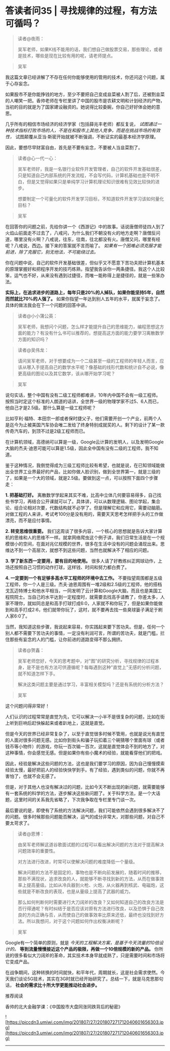 # 答读者问35 | 寻找规律的过程，有方法可循吗？

> 读者@夜雨：
> 
> 吴军老师，如果K线不能用的话，我们想自己做股票交易，那些理论，或者是技术，哪些是现在比较有用的呢，请老师提点。

> 吴军

我这篇文章已经讲解了不存在任何你能够使用的管用的技术，你还问这个问题，属于心存妄念。

如果股市不是你能挣钱的地方，至少不要把自己变成韭菜被人割了后，还被割韭菜的人嘲笑一把。香帅老师在专栏里讲了中国的股市是农耕文明和计划经济的产物，当初的目的就是为了国家建设融资的。她说得比较委婉，你自己好好体会她的意思。

几乎所有的相信市场经济的经济学家（包括薛兆丰老师）都反复说， *试图通过一种技术指标打败市场的人，不是在和股市上其他人竞争，而是在挑战市场的有效性，* 试图颠覆从亚当·斯密开始就被不断强调，不断证实的最基本经济学原理。

因此，要想尽早财富自由，首先是不要有妄念，不要被人当韭菜割了。

> 读者@心一代一心：
> 
> 吴军老师好，我是一名银行业软件开发管理者，自己的软件开发基础很差，只是知道自己内部系统的开发流程，不会写代码，计算机基础也是不明不白，但是又觉得如果只是单纯学习计算机理论知识很难有见效比较快的进步。
> 
> 想要制定一个可量化的软件开发学习目标，不知道软件开发学习该如何量化目标？

> 吴军

在回答你的问题之前，先给你讲一个《西游记》中的故事。话说唐僧师徒四人到了火焰山前面走不过去了，八戒问，为什么我们不朝没有火的地方走啊？唐僧反问道，哪里没有火啊？八戒说，往东，往南，往北都没有火。唐僧又问，哪里有经呢？八戒说，西边。接下来的答案就不言而喻了。 *如果有一个困难必须克服才能前进，除了克服它，别无他法，不可能绕过去。*

你在问题中说，自己的软件开发基础很差，但似乎又不愿意下苦功夫把计算机基本的原理掌握好和把程序开发的技巧练熟，指望我告诉你一两条捷径。我这个人比较笨，运气也不好，从来没有遇到过捷径，而唯一能称得上是捷径的，就是一些笨办法。

 **实际上，在追求进步的道路上，每年只是20%的人掉队，如果你能坚持5年，自然而然就比70%的人强了。** 如果你指望一年达到别人五年的水平，就属于妄念了。具体的做法我会在下一个问题的回答中讲。

> 读者@小小蒲公英：
> 
> 吴军老师，我想问个问题，怎么样才能提升自己的思维能力，编程思想这方面的能力？有没有什么书可以推荐的，想提高这方面的能力要学习离散数学方面的知识吗？

> 读者@吴伟龙：
> 
> 请问吴军老师，对于想要成为一个二级甚至一级的工程师的年轻人而言，应该从哪入手提高自己的数学水平呢？像基础的线形代数和统计自不必说，像更高级的图论以及其它数学，该从哪开始学习呢？

> 吴军

说句实话，整个中国有没有二级工程师都难讲，10年内中国不会有一级工程师。按照当时定这个标准的人朗道的话讲，全世界一级的物理学家不过5、6人而已，他自己才是2.5级。那什么算是一级工程师呢？

比如亨利·福特、本田宗一郎或者保时捷父子，他们需要开创一个产业，前两个人是迄今为止被美国汽车协会唯二发给了终身特别成就奖的人。剩下的设计了某一款传奇汽车的，到顶不过是2级工程师而已。

在计算机领域，高德纳可以算是一级，Google云计算的发明人，以及发明Google大脑的杰夫·迪恩可能可以算是1.5级，因此全中国有没有二级的工程师，我不知道。

鉴于这种情况，我倒觉得成为三级工程师比较有希望，也就是说，在已知领域能做出全世界工业界最好的产品，比如你做人脸识别，做到全世界第一，就是三级的了，如果是一个大的领域，就是2.5级。要做到这一点，可以按照下面四个步骤走：

 **1. 把基础打好。** 离散数学学起来其实不难，比高中立体几何要容易得多，自己找些书学习，再结合公开课就可以了。具体讲，可以从数理逻辑、图论学起，集合论、组合论相对次要，代数结构就不必学了。但是理解它和应用它，需要动脑筋。对做工程的人来讲，考试考100分是没有用的，需要天天思考怎样把手头的工作做漂亮，而不是应付事情。

 **2. 转变思维很重要。** 我们这周谈了很多内容，一个核心的思想就是告诉大家计算机的思维和人的思维不一样。就拿网络爬虫这个例子讲，我们日常生活是在一个规模很小的空间，在面对兆亿规模的世界，很多在生活中没有的问题会涌现出来。思维达不到一个高层次，就想不到这些问题，当然也就解决不了相应的问题。

 **3. 学了新东西一定要用，要有目的地使用。** 很多人请了好教练纠正网球动作，上场还按照自己习惯的动作打球，这样钱、时间和努力都白费了。

 **4. 一定要到一个有足够多高水平工程师的环境中去工作。** 不要指望周围都是五级工程师，你一个人是三级。杰夫·迪恩周围有一堆2级和2.5级的工程师，他的搭档戈瓦迈特博士和他水平相当，一同发明了云计算和Google大脑，而且也是美国工程院院士。当自己的水平达到一定程度时，就需要去找高手请教了，你差太多，人家不理你，就如同总是和高手打球打成6:0，人家就不和你玩了，但是如果你能做到和高手打成2:6，他们就带你玩了，这时，就不要再去找一些臭球篓子满足于刷人家6:0了。

当然，我知道这些步骤，我说起来容易，你实践起来要下苦功夫。但是，任何一个别人都不需要下苦功夫的事情，一定没有利润可言，所谓的苦功夫，就是门槛，拦住那些有妄念的人的门槛，让你前进的道路变得不那么拥挤。

> 读者@贺鑫：
> 
> 吴军老师您好，今天的思考题中，对"图"的研究分析，寻找规律的过程本身，是不是也有方法可供遵循呢？每每遇到这种"直觉上"无感的分析问题，就不知道怎样下手。
> 
> 解决这类问题主要是通过学习，丰富相关模型吗？还是有系统的分析方法？

> 吴军

这个问题问得非常好！

人们认识的过程常常是直觉为先，它可以解决一小半不是很复杂的问题，比如在街上听到巨响后赶快躲起来或者趴地上，这就是直觉。

但是今天的世界已经非常复杂了，以至于直觉很多时候不管用，也就是说光有直觉的人面对很多问题无感。比如你到街头和骗子玩扣着三个碗猜哪个里面有球（或者钱币等小物件）的游戏，你玩一百次输一百次，这就是直觉体会不到的地方了，对这种事情，你会感觉无感。但是如果你有些小魔术的经验，就能看穿他们的把戏。

因此，经验是解决这些问题的方法，这也是我们要学习的原因，因为自己慢慢摸索经验太慢，最好把前人的经验快快学到手。有了经验，遇到类似的问题，你就不再害怕了，也就不会无感了。

但是，对于其他人也没有解决过的问题，比如今天不断出现的新问题，就需要能够有一套系统的科学的方法，逐步解决这些新问题了。关于科学方法，是一个大话题，这里时间的关系我先省略了，下次我争取在专栏里专门谈一次。

最后要说的是，即使有了系统的方法解决问题，我们可能依然会遇到很多解决不了的问题。很多时候那些问题能否解决，运气的成分非常大，对那些问题，对自己不要太苛求了。

> 读者@恩博：
> 
> 由吴军老师解这道谷歌面试题的过程可以看出解决问题的方法对于提高解决问题效率的重要性。
> 
> 对方法进行改进，时常可以使解决问题的难度降低一个量级。
> 
> 
> 
> 解决问题的方法不是固定的，事物也是不断向前发展的，随着时间的推移，那些不满现状，追求改良的人，就能够不断寻找到新的方法，从而在做事效率上提高量级。比如从冷兵器到火枪、火炮，从火器再到核武、电磁炮，这些就是不断改良的表现，也是从量级上提高了武器的威力。
> 
> 
> 
> 
> 
> 那么如何判断何时需要进行大刀阔斧的改良？又如何知道自己的改良方法是否行得通呢？有时纠结于是否应该对原有方法进行改良，以及恐惧于自己改良的方向正确与否，从而使自己的做事效率比原来还低，最终也没找到好方法。所以我想问，对于这个问题如何作出权衡决断呢？

> 吴军

Google有一个简单的原则，就是 *今天的工程解决方案，是基于今天流量的10倍设计的。*  **等到流量慢慢接近这个产品的极限，再做一个10倍规模的新的产品。** 你所说的很多看似大刀阔斧的革命，其实技术本身早就成熟了，只是需要时间和市场将它变成产品。

在战争期间，这种转换的时间就快，和平年代，周期就长，这是社会需求使然。今天我们谈论5G技术，其实在3G时就已经开始研究了。总结一下，就是马克思那句话， **社会的需求比十所大学更能推动社会进步。** 

推荐阅读

香帅的北大金融学课：《中国股市大盘同涨同跌背后的秘密》

![https://piccdn3.umiwi.com/img/201807/27/201807271712040601656303.jpg](https://piccdn3.umiwi.com/img/201807/27/201807271712040601656303.jpg)

---
